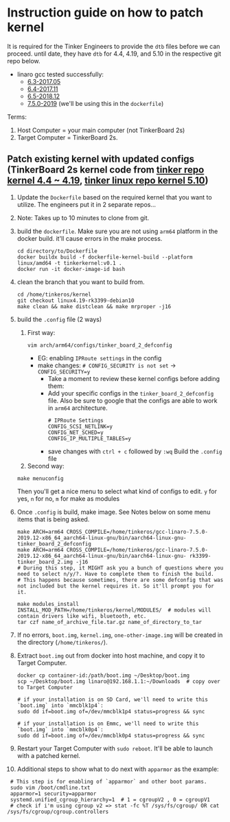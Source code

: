 # Instruction guide on how to patch kernel 

It is required for the Tinker Engineers to provide the `dtb` files before we can proceed. until date, they have `dtb` for 4.4, 4.19, and 5.10 in the respective git repo below. 

- linaro gcc tested successfully:
    - [6.3-2017.05](https://releases.linaro.org/components/toolchain/binaries/6.3-2017.05/aarch64-linux-gnu/)
    - [6.4-2017.11](https://releases.linaro.org/components/toolchain/binaries/6.4-2017.11/aarch64-linux-gnu/)
    - [6.5-2018.12](https://releases.linaro.org/components/toolchain/binaries/6.5-2018.12/aarch64-linux-gnu/)
    - [7.5.0-2019](https://releases.linaro.org/components/toolchain/binaries/7.5-2019.12/aarch64-linux-gnu/) (we'll be using this in the `dockerfile`)
          
Terms:
1. Host Computer = your main computer (not TinkerBoard 2s)
2. Target Computer = TinkerBoard 2s.

## Patch existing kernel with updated configs (TinkerBoard 2s kernel code from [tinker repo kernel 4.4 ~ 4.19](https://github.com/TinkerBoard2/kernel/tree/linux4.19-rk3399-debian10), [tinker linux repo kernel 5.10](https://github.com/TinkerBoard-Linux/rockchip-linux-kernel.git))

1. Update the `Dockerfile` based on the required kernel that you want to utilize. The engineers put it in 2 separate repos... 
2. Note: Takes up to 10 minutes to clone from git. 
3. build the `dockerfile`. Make sure you are not using `arm64` platform in the docker build. it'll cause errors in the make process.
   ```shell
   cd directory/to/Dockerfile
   docker buildx build -f dockerfile-kernel-build --platform linux/amd64 -t tinkerkernel:v0.1 .
   docker run -it docker-image-id bash
    ```
   
4. clean the branch that you want to build from.
    ```shell
    cd /home/tinkeros/kernel
    git checkout linux4.19-rk3399-debian10
    make clean && make distclean && make mrproper -j16
    ```

5. build the `.config` file (2 ways)
   1. First way:
      ```shell  
      vim arch/arm64/configs/tinker_board_2_defconfig
      ```
      - EG: enabling `IPRoute settings` in the config    
      - make changes: `# CONFIG_SECURITY is not set` -> `CONFIG_SECURITY=y`
         - Take a moment to review these kernel configs before adding them:
         - Add your specific configs in the `tinker_board_2_defconfig` file. Also be sure to google that the configs are able to work in `arm64` architecture.          
           ```
           # IPRoute Settings
           CONFIG_SCSI_NETLINK=y
           CONFIG_NET_SCHED=y
           CONFIG_IP_MULTIPLE_TABLES=y
           ```
         - save changes with `ctrl + c` followed by `:wq`
           Build the `.config` file      
   2. Second way:
    ```shell
   make menuconfig
   ```
   Then you'll get a nice menu to select what kind of configs to edit. `y` for yes, `n` for no, `m` for make as modules

6. Once `.config` is build, make image. See Notes below on some menu items that is being asked. 
    ```shell
    make ARCH=arm64 CROSS_COMPILE=/home/tinkeros/gcc-linaro-7.5.0-2019.12-x86_64_aarch64-linux-gnu/bin/aarch64-linux-gnu- tinker_board_2_defconfig
   make ARCH=arm64 CROSS_COMPILE=/home/tinkeros/gcc-linaro-7.5.0-2019.12-x86_64_aarch64-linux-gnu/bin/aarch64-linux-gnu- rk3399-tinker_board_2.img -j16
   # During this step, it MIGHT ask you a bunch of questions where you need to select n/y/?. Have to complete them to finish the build. 
   # This happens because sometimes, there are some defconfig that was not included but the kernel requires it. So it'll prompt you for it.
   
   make modules_install INSTALL_MOD_PATH=/home/tinkeros/kernel/MODULES/  # modules will contain drivers like wifi, bluetooth, etc. 
   tar czf name_of_archive_file.tar.gz name_of_directory_to_tar
    ```
7. If no errors, `boot.img`, `kernel.img`, `one-other-image.img` will be created in the directory (`/home/tinkeros/`).

8. Extract `boot.img` out from docker into host machine, and copy it to Target Computer.
    ```shell
    docker cp container-id:/path/boot.img ~/Desktop/boot.img
    scp ~/Desktop/boot.img linaro@192.168.1.1:~/Downloads  # copy over to Target Computer
       
    # if your installation is on SD Card, we'll need to write this `boot.img` into `mmcblk1p4`:
    sudo dd if=boot.img of=/dev/mmcblk1p4 status=progress && sync 
   
    # if your installation is on Emmc, we'll need to write this `boot.img` into `mmcblk0p4`:
    sudo dd if=boot.img of=/dev/mmcblk0p4 status=progress && sync 
    ```
9. Restart your Target Computer with `sudo reboot`. It'll be able to launch with a patched kernel.

10. Additional steps to show what to do next with `apparmor` as the example:
   ```shell
    # This step is for enabling of `apparmor` and other boot params.
    sudo vim /boot/cmdline.txt
    apparmor=1 security=apparmor    
    systemd.unified_cgroup_hierarchy=1  # 1 = cgroupV2 , 0 = cgroupV1    
    # check if i'm using cgroup v2 => stat -fc %T /sys/fs/cgroup/ OR cat /sys/fs/cgroup/cgroup.controllers
   ```

